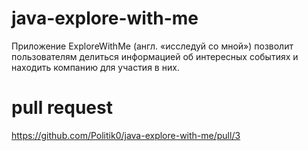 # java-explore-with-me
Приложение ExploreWithMe (англ. «исследуй со мной») позволит пользователям делиться информацией 
об интересных событиях и находить компанию для участия в них. 

# pull request
https://github.com/Politik0/java-explore-with-me/pull/3
